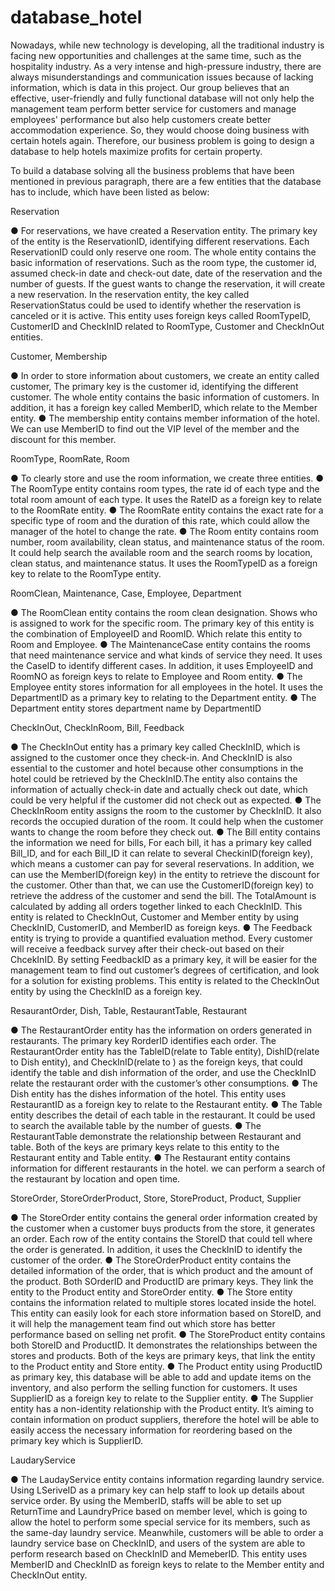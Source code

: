 # database_hotel

Nowadays, while new technology is developing, all the traditional industry is facing new opportunities and challenges at the same time, such as the hospitality industry. As a very intense and high-pressure industry, there are always misunderstandings and communication issues because of lacking information, which is data in this project. Our group believes that an effective, user-friendly and fully functional database will not only help the management team perform better service for customers and manage employees' performance but also help customers create better accommodation experience. So, they would choose doing business with certain hotels again. Therefore, our business problem is going to design a database to help hotels maximize profits for certain property.

To build a database solving all the business problems that have been mentioned in previous paragraph, there are a few entities that the database has to include, which have been listed as below:

Reservation

● For reservations, we have created a Reservation entity. The primary key of the entity is the ReservationID, identifying different reservations. Each ReservationID could only reserve one room. The whole entity contains the basic information of reservations. Such as the room type, the customer id, assumed check-in date and check-out date, date of the reservation and the number of guests. If the guest wants to change the reservation, it will create a new reservation. In the reservation entity, the key called ReservationStatus could be used to identify whether the reservation is canceled or it is active. This entity uses foreign keys called RoomTypeID, CustomerID and CheckInID related to RoomType, Customer and CheckInOut entities.

Customer, Membership

● In order to store information about customers, we create an entity called customer, The primary key is the customer id, identifying the different customer. The whole entity contains the basic information of customers. In addition, it has a foreign key called MemberID, which relate to the Member entity.
● The membership entity contains member information of the hotel. We can use MemberID to find out the VIP level of the member and the discount for this member.

RoomType, RoomRate, Room

● To clearly store and use the room information, we create three entities.
● The RoomType entity contains room types, the rate id of each type and the total room amount of each type. It uses the RateID as a foreign key to relate to the RoomRate entity.
● The RoomRate entity contains the exact rate for a specific type of room and the duration of this rate, which could allow the manager of the hotel to change the rate.
● The Room entity contains room number, room availability, clean status, and
maintenance status of the room. It could help search the available room and the search rooms by location, clean status, and maintenance status. It uses the RoomTypeID as a foreign key to relate to the RoomType entity.

RoomClean, Maintenance, Case, Employee, Department

● The RoomClean entity contains the room clean designation. Shows who is assigned to work for the specific room. The primary key of this entity is the combination of EmployeeID and RoomID. Which relate this entity to Room and Employee.
● The MaintenanceCase entity contains the rooms that need maintenance service and what kinds of service they need. It uses the CaseID to identify different cases. In addition, it uses EmployeeID and RoomNO as foreign keys to relate to Employee and Room entity.
● The Employee entity stores information for all employees in the hotel. It uses the DepartmentID as a primary key to relating to the Department entity.
● The Department entity stores department name by DepartmentID

CheckInOut, CheckInRoom, Bill, Feedback

● The CheckInOut entity has a primary key called ​CheckInID​, which is assigned to the customer once they check-in. And CheckInID is also essential to the customer and hotel because ​other consumptions in the hotel could be retrieved by the CheckInID.The entity also contains the information of actually check-in date and actually check out date, which could be very helpful if the customer did not check out as expected.
● The CheckInRoom entity assigns the room to the customer by CheckInID. It also records the occupied duration of the room. It could help when the customer wants to change the room before they check out.
● The Bill entity contains the information we need for bills, For each bill, it has a primary key called Bill_ID, and for each Bill_ID it can relate to several CheckinID(foreign key), which means a customer can pay for several reservations. In addition, we can use the MemberID(foreign key) in the entity to retrieve the discount for the customer. Other than that, we can use the CustomerID(foreign key) to retrieve the address of the customer and send the bill. The TotalAmount is calculated by adding all orders together linked to each CheckInID. This entity is related to CheckInOut, Customer and Member entity by using CheckInID, CustomerID, and MemberID as foreign keys.
● The Feedback entity is trying to provide a quantified evaluation method. Every
customer will receive a feedback survey after their check-out based on their ChcekInID. By setting FeedbackID as a primary key, it will be easier for the management team to find out customer’s degrees of certification, and look for a solution for existing problems. This entity is related to the CheckInOut entity by using the CheckInID as a foreign key.

ResaurantOrder, Dish, Table, RestaurantTable, Restaurant

● The RestaurantOrder entity has the information on orders generated in restaurants. The primary key RorderID identifies each order. The RestaurantOrder entity has the TableID(relate to Table entity), DishID(relate to Dish entity), and CheckInID(relate to ) as the foreign keys, that could identify the table and dish information of the order, and use the CheckInID relate the restaurant order with the customer’s other consumptions.
● The Dish entity has the dishes information of the hotel. This entity uses RestaurantID as a foreign key to relate to the Restaurant entity.
● The Table entity describes the detail of each table in the restaurant. It could be used to search the available table by the number of guests.
● The RestaurantTable demonstrate the relationship between Restaurant and table. Both of the keys are primary keys relate to this entity to the Restaurant entity and Table entity.
● The Restaurant entity contains information for different restaurants in the hotel. we can perform a search of the restaurant by location and open time.

StoreOrder, StoreOrderProduct, Store, StoreProduct, Product, Supplier

● The StoreOrder entity contains the general order information created by the customer when a customer buys products from the store, it generates an order. Each row of the entity contains the StoreID that could tell where the order is generated. In addition, it uses the CheckInID to identify the customer of the order.
● The StoreOrderProduct entity contains the detailed information of the order, that is which product and the amount of the product. Both SOrderID and ProductID are primary keys. They link the entity to the Product entity and StoreOrder entity.
● The Store entity contains the information related to multiple stores located inside the hotel. This entity can easily look for each store information based on StoreID, and it will help the management team find out which store has better performance based on selling net profit.
● The StoreProduct entity contains both StoreID and ProductID. It demonstrates the relationships between the stores and products. Both of the keys are primary keys, that link the entity to the Product entity and Store entity.
● The Product entity using ProductID as primary key, this database will be able to add and update items on the inventory, and also perform the selling function for customers. It uses SupplierID as a foreign key to relate to the Supplier entity.
● The Supplier entity has a non-identity relationship with the Product entity. It’s aiming to contain information on product suppliers, therefore the hotel will be able to easily access the necessary information for reordering based on the primary key which is SupplierID.

LaudaryService

● The LaudayService entity contains information regarding laundry service. Using
LSeriveID as a primary key can help staff to look up details about service order. By using the MemberID, staffs will be able to set up ReturnTime and LaundryPrice based on member level, which is going to allow the hotel to perform some special service for its members, such as the same-day laundry service. Meanwhile, customers will be able to order a laundry service base on CheckInID, and users of the system are able to perform research based on CheckInID and MemeberID. This entity uses MemberID and CheckInID as foreign keys to relate to the Member entity and CheckInOut entity.
